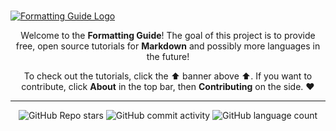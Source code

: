 #

[![Formatting Guide Logo](https://raw.githubusercontent.com/uravgcatboy/formatting/master/docs/assets/repo-card.png)](markdown/)

<p align="center">
Welcome to the <b>Formatting Guide</b>! The goal of this project is to provide free, open source tutorials for <b>Markdown</b> and possibly more languages in the future!
</p>

<p align="center">
To check out the tutorials, click the ⬆️ banner above ⬆️. If you want to contribute, click <b>About</b> in the top bar, then <b>Contributing</b> on the side. ❤️
</p>


<!-- Footer -->

---

<p align="center">
  <img alt="GitHub Repo stars" src="https://img.shields.io/github/stars/uravgcatboy/formatting?style=for-the-badge">
  <img alt="GitHub commit activity" src="https://img.shields.io/github/commit-activity/m/uravgcatboy/formatting?style=for-the-badge">
  <img alt="GitHub language count" src="https://img.shields.io/github/languages/count/uravgcatboy/formatting?style=for-the-badge">
</p>
